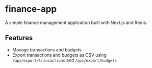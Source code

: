 # finance-app

A simple finance management application built with Next.js and Redis.

## Features

- Manage transactions and budgets
- Export transactions and budgets as CSV using `/api/export/transactions` and `/api/export/budgets`
